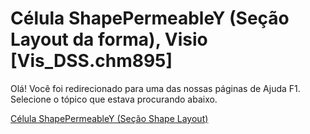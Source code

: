 
# Célula ShapePermeableY (Seção Layout da forma), Visio [Vis_DSS.chm895]

Olá! Você foi redirecionado para uma das nossas páginas de Ajuda F1. Selecione o tópico que estava procurando abaixo.

[Célula ShapePermeableY (Seção Shape Layout)](http://msdn.microsoft.com/library/90701ecf-3d34-2eac-9ee9-7965e16c0f7c%28Office.15%29.aspx)
